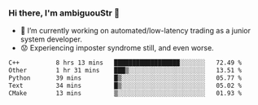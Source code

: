 ### Hi there, I'm ambiguouStr 👋

<!--
**ambiguoustexture/ambiguoustexture** is a ✨ _special_ ✨ repository because its `README.md` (this file) appears on your GitHub profile.

Here are some ideas to get you started:
-->
- 🔭 I’m currently working on automated/low-latency trading as a junior system developer.
- :worried: Experiencing imposter syndrome still, and even worse.

<!--START_SECTION:waka-->

```txt
C++          8 hrs 13 mins   ██████████████████░░░░░░░   72.49 %
Other        1 hr 31 mins    ███▒░░░░░░░░░░░░░░░░░░░░░   13.51 %
Python       39 mins         █▒░░░░░░░░░░░░░░░░░░░░░░░   05.77 %
Text         34 mins         █▒░░░░░░░░░░░░░░░░░░░░░░░   05.02 %
CMake        13 mins         ▒░░░░░░░░░░░░░░░░░░░░░░░░   01.93 %
```

<!--END_SECTION:waka-->

